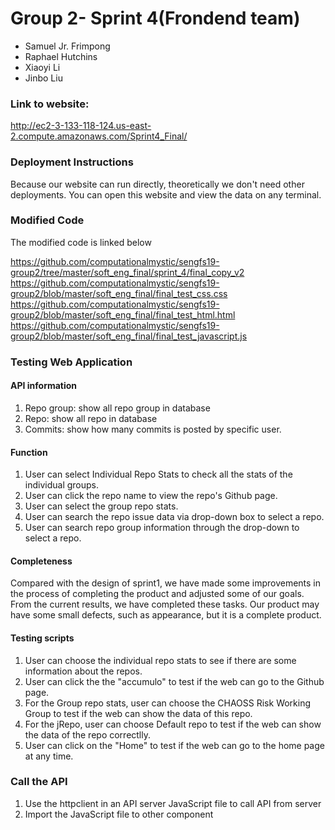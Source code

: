 # Group 2- Sprint 4(Frondend team)

 - Samuel Jr. Frimpong
 -  Raphael Hutchins
 - Xiaoyi Li
 - Jinbo Liu



### Link to website:

http://ec2-3-133-118-124.us-east-2.compute.amazonaws.com/Sprint4_Final/


### Deployment Instructions
Because our website can run directly, theoretically we don't need other deployments. You can open this website and view the data on any terminal.
### Modified Code
The modified code is linked below

https://github.com/computationalmystic/sengfs19-group2/tree/master/soft_eng_final/sprint_4/final_copy_v2
https://github.com/computationalmystic/sengfs19-group2/blob/master/soft_eng_final/final_test_css.css
https://github.com/computationalmystic/sengfs19-group2/blob/master/soft_eng_final/final_test_html.html
https://github.com/computationalmystic/sengfs19-group2/blob/master/soft_eng_final/final_test_javascript.js
### Testing Web Application

#### API information
1.  Repo group: show all repo group in database
2.  Repo: show all repo in database
3.  Commits: show how many commits is posted by specific user.
#### Function
1. User can select Individual Repo Stats to check all the stats of the individual groups.
2. User can click the repo name to view the repo's Github page.
3. User can select the group repo stats.
4. User can search the repo issue data via drop-down box to select a repo.
5. User can search repo group information through the drop-down to select a repo.
#### Completeness
Compared with the design of sprint1, we have made some improvements in the process of completing the product and adjusted some of our goals. From the current results, we have completed these tasks. Our product may have some small defects, such as appearance, but it is a complete product.
#### Testing scripts
1. User can choose the individual repo stats to see if there are some information about the repos.
2. User can click the the "accumulo" to test if the web can go to the Github page.
3. For the Group repo stats, user can choose the CHAOSS Risk Working Group to test if the web can show the data of this repo.
4. For the jRepo, user can choose Default repo to test if the web can show the data of the repo correctlly.
5. User can click on the "Home" to test if the web can go to the home page at any time.

### Call the API

 1. Use the httpclient in an API server JavaScript file to call API from server
 2. Import the JavaScript file to other component

